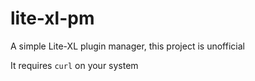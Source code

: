 # lite-xl-pm

A simple Lite-XL plugin manager, this project is unofficial

It requires `curl` on your system
